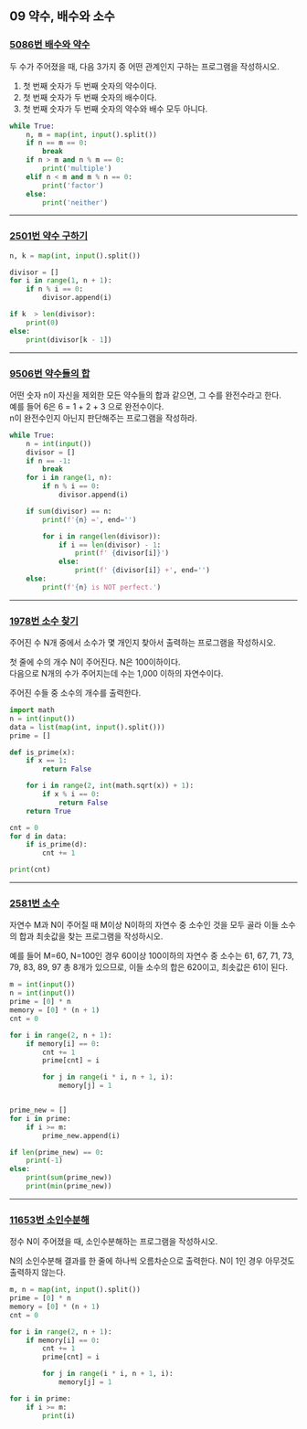 ## 09 약수, 배수와 소수

### [5086번 배수와 약수](https://boj.kr/5086)

두 수가 주어졌을 때, 다음 3가지 중 어떤 관계인지 구하는 프로그램을 작성하시오.

1. 첫 번째 숫자가 두 번째 숫자의 약수이다.
2. 첫 번째 숫자가 두 번째 숫자의 배수이다.
3. 첫 번째 숫자가 두 번째 숫자의 약수와 배수 모두 아니다.

```python
while True:
    n, m = map(int, input().split())
    if n == m == 0:
        break
    if n > m and n % m == 0:
        print('multiple')
    elif n < m and m % n == 0:
        print('factor')
    else:
        print('neither')
```

---

### [2501번 약수 구하기](https://boj.kr/2501)

```python
n, k = map(int, input().split())

divisor = []
for i in range(1, n + 1):
    if n % i == 0:
        divisor.append(i)

if k  > len(divisor):
    print(0)
else:
    print(divisor[k - 1])
```

---

### [9506번 약수들의 합](https://boj.kr/9506)

어떤 숫자 n이 자신을 제외한 모든 약수들의 합과 같으면, 그 수를 완전수라고 한다.  
예를 들어 6은 6 = 1 + 2 + 3 으로 완전수이다.  
n이 완전수인지 아닌지 판단해주는 프로그램을 작성하라.

```python
while True:
    n = int(input())
    divisor = []
    if n == -1:
        break
    for i in range(1, n):
        if n % i == 0:
            divisor.append(i)

    if sum(divisor) == n:
        print(f'{n} =', end='')

        for i in range(len(divisor)):
            if i == len(divisor) - 1:
                print(f' {divisor[i]}')
            else:
                print(f' {divisor[i]} +', end='')
    else:
        print(f'{n} is NOT perfect.')
```

---

### [1978번 소수 찾기](https://boj.kr/1978)

주어진 수 N개 중에서 소수가 몇 개인지 찾아서 출력하는 프로그램을 작성하시오.

첫 줄에 수의 개수 N이 주어진다. N은 100이하이다.  
다음으로 N개의 수가 주어지는데 수는 1,000 이하의 자연수이다.

주어진 수들 중 소수의 개수를 출력한다.

```python
import math
n = int(input())
data = list(map(int, input().split()))
prime = []

def is_prime(x):
    if x == 1:
        return False

    for i in range(2, int(math.sqrt(x)) + 1):
        if x % i == 0:
            return False
    return True

cnt = 0
for d in data:
    if is_prime(d):
        cnt += 1

print(cnt)
```

---

### [2581번 소수](https://boj.kr/2581)

자연수 M과 N이 주어질 때 M이상 N이하의 자연수 중 소수인 것을 모두 골라 이들 소수의 합과 최솟값을 찾는 프로그램을 작성하시오.

예를 들어 M=60, N=100인 경우 60이상 100이하의 자연수 중 소수는 61, 67, 71, 73, 79, 83, 89, 97 총 8개가 있으므로, 이들 소수의 합은 620이고, 최솟값은 61이 된다.

```python
m = int(input())
n = int(input())
prime = [0] * n
memory = [0] * (n + 1)
cnt = 0

for i in range(2, n + 1):
    if memory[i] == 0:
        cnt += 1
        prime[cnt] = i

        for j in range(i * i, n + 1, i):
            memory[j] = 1


prime_new = []
for i in prime:
    if i >= m:
        prime_new.append(i)

if len(prime_new) == 0:
    print(-1)
else:
    print(sum(prime_new))
    print(min(prime_new))
```

---

### [11653번 소인수분해](https://boj.kr/11653)

정수 N이 주어졌을 때, 소인수분해하는 프로그램을 작성하시오.

N의 소인수분해 결과를 한 줄에 하나씩 오름차순으로 출력한다. N이 1인 경우 아무것도 출력하지 않는다.

```python
m, n = map(int, input().split())
prime = [0] * n
memory = [0] * (n + 1)
cnt = 0

for i in range(2, n + 1):
    if memory[i] == 0:
        cnt += 1
        prime[cnt] = i

        for j in range(i * i, n + 1, i):
            memory[j] = 1

for i in prime:
    if i >= m:
        print(i)
```
